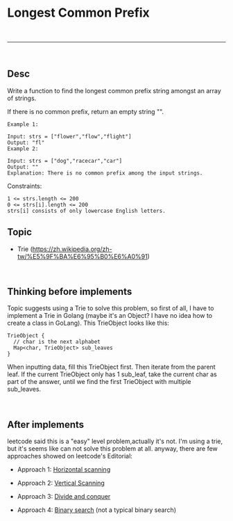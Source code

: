 # Longest Common Prefix

<br>

---

<br>

## Desc

Write a function to find the longest common prefix string amongst an array of strings.

If there is no common prefix, return an empty string "".


```
Example 1:

Input: strs = ["flower","flow","flight"]
Output: "fl"
Example 2:

Input: strs = ["dog","racecar","car"]
Output: ""
Explanation: There is no common prefix among the input strings.
```

Constraints:

```
1 <= strs.length <= 200
0 <= strs[i].length <= 200
strs[i] consists of only lowercase English letters.
```

## Topic

* Trie (https://zh.wikipedia.org/zh-tw/%E5%9F%BA%E6%95%B0%E6%A0%91)

<br>

## Thinking before implements

Topic suggests using a Trie to solve this problem, so first of all, I have to implement a Trie in Golang 
(maybe it's an Object? I have no idea how to create a class in GoLang). This TrieObject looks like this:

```asciidoc
TrieObject {
  // char is the next alphabet
  Map<char, TrieObject> sub_leaves
}
```

When inputting data, fill this TrieObject first. Then iterate from the parent leaf. If the current TrieObject only has 1 sub_leaf, take the current char as part of the answer, until we find the first TrieObject with multiple sub_leaves.


<br>

## After implements

leetcode said this is a "easy" level problem,actually it's not.
I'm using a trie, but it's seems like can not solve this problem at all.
anyway, there are few approaches showed on leetcode's Editorial:

* Approach 1: [Horizontal scanning](horizontal_scanning)

* Approach 2: [Vertical Scanning](vertical_scanning)

* Approach 3: [Divide and conquer](divide_and_conquer)

* Approach 4: [Binary search](binary_search) (not a typical binary search)

